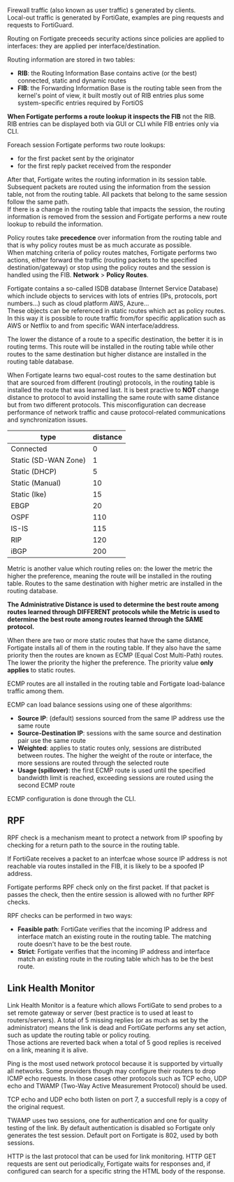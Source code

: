 Firewall traffic (also known as user traffic) s generated by clients.  
Local-out traffic is generated by FortiGate, examples are ping requests and requests to FortiGuard.  

Routing on Fortigate preceeds security actions since policies are applied to interfaces: they are applied per interface/destination.  

Routing information are stored in two tables:
- **RIB**: the Routing Information Base contains active (or the best) connected, static and dynamic routes
- **FIB**: the Forwarding Information Base is the routing table seen from the kernel's point of view, it built mostly out of RIB entries plus some system-specific entries required by FortiOS  

**When Fortigate performs a route lookup it inspects the FIB** not the RIB.  
RIB entries can be displayed both via GUI or CLI while FIB entries only via CLI.

Foreach session Fortigate performs two route lookups:
- for the first packet sent by the originator
- for the first reply packet received from the responder

After that, Fortigate writes the routing information in its session table. Subsequent packets are routed using the information from the session table, not from the routing table. All packets that belong to the same session follow the same path.  
If there is a change in the routing table that impacts the session, the routing information is removed from the session and Fortigate performs a new route lookup to rebuild the information.  

Policy routes take **precedence** over information from the routing table and that is why policy routes must be as much accurate as possible.  
When matching criteria of policy routes matches, Fortigate performs two actions, either forward the traffic (routing packets to the specified destination/gateway) or stop using the policy routes and the session is handled using the FIB. **Network** > **Policy Routes**.

Fortigate contains a so-called ISDB database (Internet Service Database) which include objects to services with lots of entries (IPs, protocols, port numbers...) such as cloud platform AWS, Azure...  
These objects can be referenced in static routes which act as policy routes. In this way it is possible to route traffic from/for specific application such as AWS or Netflix to and from specific WAN interface/address.  

The lower the distance of a route to a specific destination, the better it is in routing terms. This route will be installed in the routing table while other routes to the same destination but higher distance are installed in the routing table database.  

When Fortigate learns two equal-cost routes to the same destination but that are sourced from different (routing) protocols, in the routing table is installed the route that was learned last. It is best practive to **NOT** change distance to protocol to avoid installing the same route with same distance but from two different protocols. This misconfiguration can decrease performance of network traffic and cause protocol-related communications and synchronization issues. 

|type|distance|
|----|--------|
|Connected|0|
|Static (SD-WAN Zone)|1|
|Static (DHCP)|5|
|Static (Manual)|10|
|Static (Ike)|15|
|EBGP|20|
|OSPF|110|
|IS-IS|115|
|RIP|120|
|iBGP|200|

Metric is another value which routing relies on: the lower the metric the higher the preference, meaning the route will be installed in the routing table. Routes to the same destination with higher metric are installed in the routing database.  

**The Administrative Distance is used to determine the best route among routes learned through DIFFERENT protocols while the Metric is used to determine the best route among routes learned through the SAME protocol.**  

When there are two or more static routes that have the same distance, Fortigate installs all of them in the routing table. If they also have the same priority then the routes are known as ECMP (Equal Cost Multi-Path) routes.  
The lower the priority the higher the preference. 
The priority value **only applies** to static routes.  

ECMP routes are all installed in the routing table and Fortigate load-balance traffic among them.  

ECMP can load balance sessions using one of these algorithms:
- **Source IP**: (default) sessions sourced from the same IP address use the same route
- **Source-Destination IP**: sessions with the same source and destination pair use the same route
- **Weighted**: applies to static routes only, sessions are distributed between routes. The higher the weight of the route or interface, the more sessions are routed through the selected route
- **Usage (spillover)**: the first ECMP route is used until the specified bandwidth limit is reached, exceeding sessions are routed using the second ECMP route

ECMP configuration is done through the CLI.


## RPF

RPF check is a mechanism meant to protect a network from IP spoofing by checking for a return path to the source in the routing table.  

If FortiGate receives a packet to an interfcae whose source IP address is not reachable via routes installed in the FIB, it is 
likely to be a spoofed IP address.

Fortigate performs RPF check only on the first packet. If that packet is passes the check, then the entire session is allowed with no further RPF checks.  

RPF checks can be performed in two ways:

- **Feasible path**: FortiGate verifies that the incoming IP address and interface match an existing route in the routing table. The matching route doesn't have to be the best route.
- **Strict**: Fortigate verifies that the incoming IP address and interface match an existing route in the routing table which has to be the best route.


## Link Health Monitor

Link Health Monitor is a feature which allows FortiGate to send probes to a set remote gateway or server (best practice is to used at least to routers/servers). A total of 5 missing replies (or as much as set by the administrator) means the link is dead and FortiGate performs any set action, such as update the routing table or policy routing.  
Those actions are reverted back when a total of 5 good replies is received on a link, meaning it is alive.

Ping is the most used network protocol because it is supported by virtually all networks. Some providers though may configure their routers to drop ICMP echo requests. In those cases other protocols such as TCP echo, UDP echo and TWAMP (Two-Way Active Measurement Protocol) should be used.  

TCP echo and UDP echo both listen on port 7, a succesfull reply is a copy of the original request.  

TWAMP uses two sessions, one for authentication and one for quality testing of the link. By default authentication is disabled so Fortigate only generates the test session. Default port on Fortigate is 802, used by both sessions.  

HTTP is the last protocol that can be used for link monitoring. HTTP GET requests are sent out periodically, Fortigate waits for responses and, if configured can search for a specific string the HTML body of the response.  

